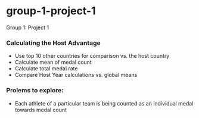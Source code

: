 # group-1-project-1
Group 1: Project 1

### Calculating the Host Advantage
- Use top 10 other countries for comparison vs. the host country
- Calculate mean of medal count
- Calculate total medal rate
- Compare Host Year calculations vs. global means

### Prolems to explore:
- Each athlete of a particular team is being counted as an individual medal towards medal count

